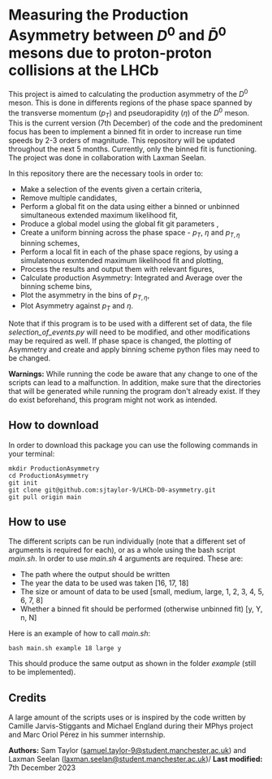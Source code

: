 # Measuring the Production Asymmetry between $D^0$ and  $\bar{D}^0$ mesons due to proton-proton collisions at the LHCb
This project is aimed to calculating the production asymmetry of the $D^0$ meson. This is done in differents regions of the phase space spanned by the transverse momentum ($p_T$) and pseudorapidity ($\eta$) of the $D^0$ meson. This is the current version (7th December) of the code and the predominent focus has been to implement a binned fit in order to increase run time speeds by 2-3 orders of magnitude. This repository will be updated throughout the next 5 months. Currently, only the binned fit is functioning. The project was done in collaboration with Laxman Seelan.

In this repository there are the necessary tools in order to:
 - Make a selection of the events given a certain criteria,
 - Remove multiple candidates,
 - Perform a global fit on the data using either a binned or unbinned simultaneous extended maximum likelihood fit,
 - Produce a global model using the global fit git parameters ,
 - Create a uniform binning across the phase space - $p_T$, $\eta$ and $p_{T,\eta}$ binning schemes,
 - Perform a local fit in each of the phase space regions, by using a simulatenous exntended maximum likelihood fit and plotting,
 - Process the results and output them with relevant figures,
 - Calculate production Asymmetry: Integrated and Average over the binning scheme bins,
 - Plot the asymmetry in the bins of $p_{T,\eta}$,
 - Plot Asymmetry against $p_T$ and $\eta$.

Note that if this program is to be used with a different set of data, the file *selection_of_events.py* will need to be modified, and other modifications may be required as well. If phase space is changed, the plotting of Asymmetry and create and apply binning scheme python files may need to be changed.

**Warnings:**
While running the code be aware that any change to one of the scripts can lead to a malfunction. In addition, make sure that the directories that will be generated while running the program don't already exist. If they do exist beforehand, this program might not work as intended.

## How to download
In order to download this package you can use the following commands in your terminal:
```
mkdir ProductionAsymmetry
cd ProductionAsymmetry
git init
git clone git@github.com:sjtaylor-9/LHCb-D0-asymmetry.git
git pull origin main
```

## How to use
The different scripts can be run individually (note that a different set of arguments is required for each), or as a whole using the bash script *main.sh*.
In order to use *main.sh* 4 arguments are required. These are:
- The path where the output should be written
- The year the data to be used was taken [16, 17, 18]
- The size or amount of data to be used [small, medium, large, 1, 2, 3, 4, 5, 6, 7, 8]
- Whether a binned fit should be performed (otherwise unbinned fit) [y, Y, n, N]

Here is an example of how to call *main.sh*:
```
bash main.sh example 18 large y
```
This should produce the same output as shown in the folder *example* (still to be implemented).
## Credits
A large amount of the scripts uses or is inspired by the code written by Camille Jarvis-Stiggants and Michael England during their MPhys project and Marc Oriol Pérez in his summer internship.


**Authors:** Sam Taylor (samuel.taylor-9@student.manchester.ac.uk) and Laxman Seelan (laxman.seelan@student.manchester.ac.uk)/ **Last modified:** 7th December 2023
